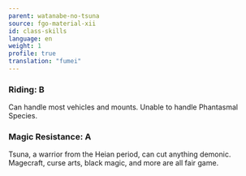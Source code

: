 ```yaml
---
parent: watanabe-no-tsuna
source: fgo-material-xii
id: class-skills
language: en
weight: 1
profile: true
translation: "fumei"
---
```


### Riding: B

Can handle most vehicles and mounts.
Unable to handle Phantasmal Species.

### Magic Resistance: A

Tsuna, a warrior from the Heian period, can cut anything demonic.
Magecraft, curse arts, black magic, and more are all fair game.
